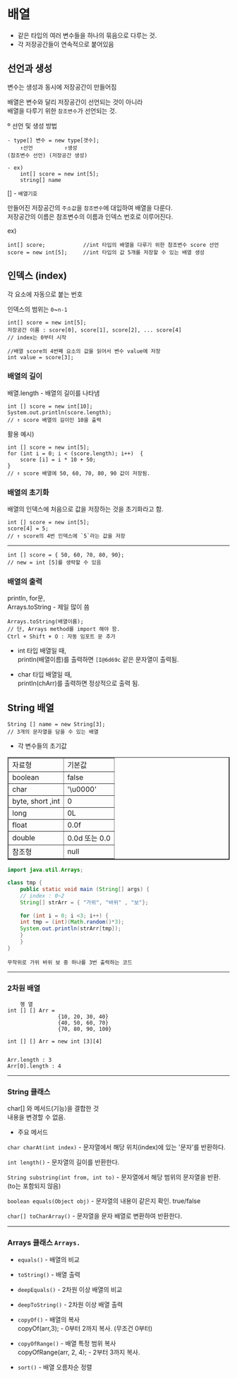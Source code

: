 # 배열  
- 같은 타입의 여러 변수들을 하나의 묶음으로 다루는 것.  
- 각 저장공간들이 연속적으로 붙어있음  

## 선언과 생성  

변수는 생성과 동시에 저장공간이 만들어짐  

배열은 변수와 달리 저장공간이 선언되는 것이 아니라  
 배열을 다루기 위한 `참조변수`가 선언되는 것.  

º 선언 및 생성 방법

    - type[] 변수 = new type[갯수];  
        ↑선언          ↑생성  
    (참조변수 선언) (저장공간 생성)  

    - ex)  
        int[] score = new int[5];  
        string[] name  

[] - `배열기호`  

만들어진 저장공간의 `주소값`을 `참조변수`에 대입하여 배열을 다룬다.  
저장공간의 이름은 참조변수의 이름과 인덱스 번호로 이루어진다.  

ex)  

    int[] score;            //int 타입의 배열을 다루기 위한 참조변수 score 선언
    score = new int[5];     //int 타입의 값 5개를 저장할 수 있는 배열 생성  

 ## 인덱스 (index)  

 각 요소에 자동으로 붙는 번호  
 
인덱스의 범위는 `0`~`n-1`  

    int[] score = new int[5];
    저장공간 이름 : score[0], score[1], score[2], ... score[4]  
    // index는 0부터 시작  
    
    //배열 score의 4번째 요소의 값을 읽어서 변수 value에 저장
    int value = score[3];  

### 배열의 길이

배열.length - 배열의 길이를 나타냄  

    int [] score = new int[10];  
    System.out.println(score.length);  
    // ↑ score 배열의 길이인 10을 출력  


활용 예시)  

    int [] score = new int[5];  
    for (int i = 0; i < (score.length); i++)  {
        score [i] = i * 10 + 50;
    }
    // ↑ score 배열에 50, 60, 70, 80, 90 값이 저장됨.


### 배열의 초기화  

배열의 인덱스에 처음으로 값을 저장하는 것을 초기화라고 함.  

    int [] score = new int[5];  
    score[4] = 5;  
    // ↑ score의 4번 인덱스에 `5`라는 값을 저장

---
    int [] score = { 50, 60, 70, 80, 90};
    // new = int [5]를 생략할 수 있음

### 배열의 출력  

println, for문,  
Arrays.toString - 제일 많이 씀  

    Arrays.toString(배열이름);  
    // 단, Arrays method를 import 해야 함.  
    Ctrl + Shift + O : 자동 임포트 문 추가

- int 타입 배열일 때,  
println(배열이름)를 출력하면 `[I@6d69c` 같은 문자열이 출력됨.  

- char 타입 배열일 때,  
println(chArr)를 출력하면 정상적으로 출력 됨.


## String 배열  
    String [] name = new String[3];   
    // 3개의 문자열을 담을 수 있는 배열  

- 각 변수들의 초기값  

<table border="2">
<tr>
<td>자료형</td>
<td>기본값</td>
</tr>
<tr>
<td>boolean</td>
<td>false</td>
</tr>
<tr>
<td>char</td>
<td>'\u0000'</td>
</tr>
<tr>
<td>byte, short ,int</td>
<td>0</td>
</tr>
<tr>
<td>long</td>
<td>0L</td>
</tr>
<tr>
<td>float</td>
<td>0.0f</td>
</tr>
<tr>
<td>double</td>
<td>0.0d 또는 0.0</td>
</tr>
<tr>
<td>참조형</td>
<td>null</td>
</tr>
</table>

```java
import java.util.Arrays;

class tmp {
    public static void main (String[] args) {
    // index : 0~2
    String[] strArr = { "가위", "바위" , "보"};
    
    for (int i = 0; i <3; i++) {
    int tmp = (int)(Math.random()*3);
    System.out.println(strArr[tmp]);
    }
    }
}
```
    무작위로 가위 바위 보 중 하나를 3번 출력하는 코드

---

### 2차원 배열
        행 열
    int [] [] Arr = 
                    {10, 20, 30, 40}
                    {40, 50, 60, 70}
                    {70, 80, 90, 100}

    int [] [] Arr = new int [3][4]
    

    Arr.length : 3
    Arr[0].length : 4

---
### String 클래스  
char[] 와 메서드(기능)을 결합한 것  
내용을 변경할 수 없음.  

- 주요 메서드  


`char charAt(int index)` - 문자열에서 해당 위치(index)에 있는 '문자'를 반환하다.  

`int length()` - 문자열의 길이를 반환한다.  

`String substring(int from, int to)` - 문자열에서 해당 범위의 문자열을 반환. (to는 포함되지 않음)  

`boolean equals(Object obj)` - 문자열의 내용이 같은지 확인. true/false  

`char[] toCharArray()` - 문자열을 문자 배열로 변환하여 반환한다.  

---
### Arrays  클래스 `Arrays.`

- `equals()` - 배열의 비교  

- `toString()` - 배열 출력  

- `deepEquals()` - 2차원 이상 배열의 비교  

- `deepToString()` - 2차원 이상 배열 출력  

- `copyOf()` - 배열의 복사  
    copyOf(arr,3); - 0부터 2까지 복사. (무조건 0부터)

- `copyOfRange()` - 배열 특정 범위 복사  
    copyOfRange(arr, 2, 4); - 2부터 3까지 복사.  

- `sort()` - 배열 오름차순 정렬  

